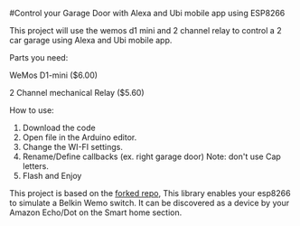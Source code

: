 #Control your Garage Door with Alexa and Ubi mobile app using ESP8266


This project will use the wemos d1 mini and 2 channel relay to control a 2 car garage using Alexa and Ubi mobile app.

Parts you need:

WeMos D1-mini ($6.00)

2 Channel mechanical Relay ($5.60)

How to use:

1. Download the code
2. Open file in the Arduino editor.
3. Change the WI-FI settings.
4. Rename/Define callbacks (ex. right garage door) Note: don't use Cap letters.
5. Flash and Enjoy



This project is based on the [forked repo](https://github.com/kakopappa/arduino-esp8266-alexa-multiple-wemo-switch), This library enables your esp8266 to simulate a Belkin Wemo switch. It can be discovered as a device by your Amazon Echo/Dot on the Smart home section. 


